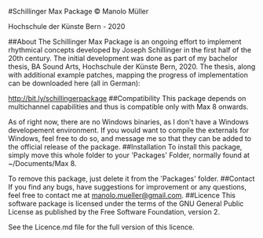 #Schillinger Max Package
© Manolo Müller

Hochschule der Künste Bern - 2020

##About
The Schillinger Max Package is an ongoing effort to implement rhythmical concepts developed by Joseph Schillinger in the first half of the 20th century. The initial development was done as part of my bachelor thesis, BA Sound Arts, Hochschule der Künste Bern, 2020. The thesis, along with additional example patches, mapping the progress of implementation can be downloaded here (all in German):

http://bit.ly/schillingerpackage
##Compatibility
This package depends on multichannel capabilities and thus is compatible only with Max 8 onwards.

As of right now, there are no Windows binaries, as I don't have a Windows developement environment. If you would want to compile the externals for Windows, feel free to do so, and message me so that they can be added to the official release of the package.
##Installation
To install this package, simply move this whole folder to your 'Packages' Folder, normally found at ~/Documents/Max 8.

To remove this package, just delete it from the 'Packages' folder.
##Contact
If you find any bugs, have suggestions for improvement or any questions, feel free to contact me at manolo.mueller@gmail.com.
##Licence
This software package is licensed under the terms of the GNU General Public License as published by the Free Software Foundation, version 2.

See the Licence.md file for the full version of this licence.
